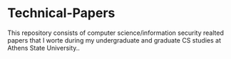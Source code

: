 # Technical-Papers

This repository consists of computer science/information security realted papers that I worte during my undergraduate and graduate CS studies at Athens State University..

